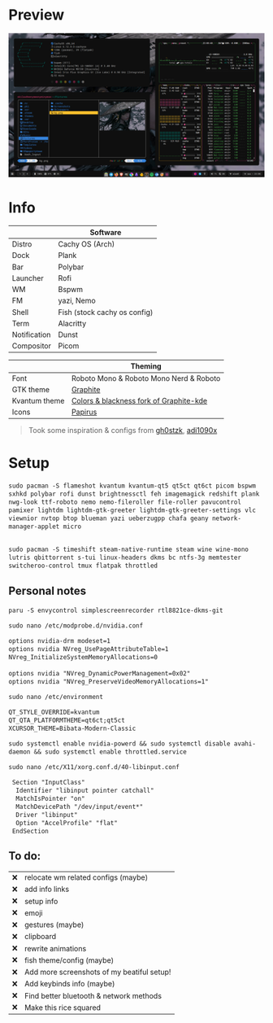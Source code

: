 # Preview 
![Didnt loaded ):](https://github.com/sk1lax/bspwm-dots/blob/main/assets/screenshot2.png)

# Info
| | Software |
| ------------- | ------------- |
| Distro  | Cachy OS (Arch)  |
| Dock  | Plank  |
| Bar  | Polybar  |
| Launcher  | Rofi  |
| WM  | Bspwm  |
| FM  | yazi, Nemo  |
| Shell  | Fish (stock cachy os config)  |
| Term  | Alacritty  |
| Notification  | Dunst  |
| Compositor  | Picom  |


| | Theming |
| ------------- | ------------- |
| Font  |  Roboto Mono & Roboto Mono Nerd & Roboto  |
| GTK theme  | [Graphite](https://github.com/vinceliuice/Graphite-gtk-theme)  |
|  Kvantum theme  | [Colors & blackness fork of Graphite-kde](https://github.com/KF-Art/Graphite-kvantum-colors)  |
| Icons  | [Papirus](https://github.com/PapirusDevelopmentTeam/papirus-icon-theme)  |

> Took some inspiration & configs from [gh0stzk](https://github.com/gh0stzk/dotfiles),  [adi1090x](https://github.com/adi1090x/)
> 
# Setup
```
sudo pacman -S flameshot kvantum kvantum-qt5 qt5ct qt6ct picom bspwm sxhkd polybar rofi dunst brightnessctl feh imagemagick redshift plank nwg-look ttf-roboto nemo nemo-fileroller file-roller pavucontrol pamixer lightdm lightdm-gtk-greeter lightdm-gtk-greeter-settings vlc viewnior nvtop btop blueman yazi ueberzugpp chafa geany network-manager-applet micro 
```
## 
```
sudo pacman -S timeshift steam-native-runtime steam wine wine-mono lutris qbittorrent s-tui linux-headers dkms bc ntfs-3g memtester switcheroo-control tmux flatpak throttled
```
## Personal notes
```
paru -S envycontrol simplescreenrecorder rtl8821ce-dkms-git
```
```
sudo nano /etc/modprobe.d/nvidia.conf
```
```
options nvidia-drm modeset=1
options nvidia NVreg_UsePageAttributeTable=1 NVreg_InitializeSystemMemoryAllocations=0

options nvidia "NVreg_DynamicPowerManagement=0x02"
options nvidia "NVreg_PreserveVideoMemoryAllocations=1"
```
```
sudo nano /etc/environment
```
```
QT_STYLE_OVERRIDE=kvantum
QT_QTA_PLATFORMTHEME=qt6ct;qt5ct
XCURSOR_THEME=Bibata-Modern-Classic
```
```
sudo systemctl enable nvidia-powerd && sudo systemctl disable avahi-daemon && sudo systemctl enable throttled.service
```
```
sudo nano /etc/X11/xorg.conf.d/40-libinput.conf
```
```
 Section "InputClass"
  Identifier "libinput pointer catchall"
  MatchIsPointer "on"
  MatchDevicePath "/dev/input/event*"
  Driver "libinput"
  Option "AccelProfile" "flat"
 EndSection
```
## To do:
| | |
| ------------- | ------------- |
| ❌  | relocate wm related configs (maybe) |
| ❌  | add info links  |
| ❌  | setup info  |
| ❌  | emoji  |
| ❌  | gestures (maybe) |
| ❌  | clipboard  |
| ❌  | rewrite animations  |
| ❌  | fish theme/config  (maybe) |
| ❌  | Add more screenshots of my beatiful setup! |
| ❌  | Add keybinds info (maybe) |
| ❌  | Find better bluetooth & network methods |
| ❌  | Make this rice squared |





